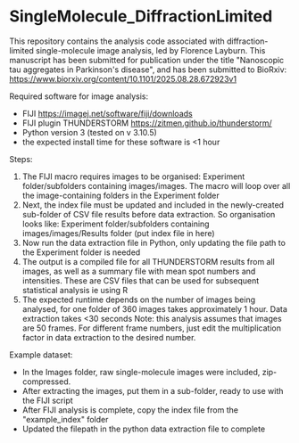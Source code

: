# SingleMolecule_DiffractionLimited
This repository contains the analysis code associated with diffraction-limited single-molecule image analysis, led by Florence Layburn. This manuscript has been submitted for publication under the title "Nanoscopic tau aggregates in Parkinson's disease", and has been submitted to BioRxiv: https://www.biorxiv.org/content/10.1101/2025.08.28.672923v1

Required software for image analysis:
- FIJI https://imagej.net/software/fiji/downloads
- FIJI plugin THUNDERSTORM https://zitmen.github.io/thunderstorm/
- Python version 3 (tested on v 3.10.5)
- the expected install time for these software is <1 hour

Steps:
1. The FIJI macro requires images to be organised: Experiment folder/subfolders containing images/images. The macro will loop over all the image-containing folders in the Experiment folder
2. Next, the index file must be updated and included in the newly-created sub-folder of CSV file results before data extraction. So organisation looks like: Experiment folder/subfolders containing images/images/Results folder (put index file in here)
3. Now run the data extraction file in Python, only updating the file path to the Experiment folder is needed
4. The output is a compiled file for all THUNDERSTORM results from all images, as well as a summary file with mean spot numbers and intensities. These are CSV files that can be used for subsequent statistical analysis ie using R
5. The expected runtime depends on the number of images being analysed, for one folder of 360 images takes approximately 1 hour. Data extraction takes <30 seconds
Note: this analysis assumes that images are 50 frames. For different frame numbers, just edit the multiplication factor in data extraction to the desired number.
  
Example dataset:
- In the Images folder, raw single-molecule images were included, zip-compressed.
- After extracting the images, put them in a sub-folder, ready to use with the FIJI script
- After FIJI analysis is complete, copy the index file from the "example_index" folder
- Updated the filepath in the python data extraction file to complete
